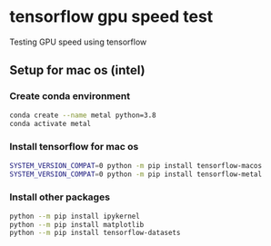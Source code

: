 # tensorflow gpu speed test
Testing GPU speed using tensorflow 

## Setup for mac os (intel)

### Create conda environment
```bash
conda create --name metal python=3.8
conda activate metal
```

### Install tensorflow for mac os
```bash
SYSTEM_VERSION_COMPAT=0 python -m pip install tensorflow-macos
SYSTEM_VERSION_COMPAT=0 python -m pip install tensorflow-metal
```

### Install other packages
```bash
python --m pip install ipykernel
python --m pip install matplotlib
python --m pip install tensorflow-datasets
```